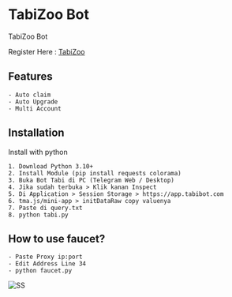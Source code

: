
# TabiZoo Bot 
TabiZoo Bot

Register Here : [TabiZoo](https://t.me/tabizoobot/tabizoo?startapp=2UajUu)
 
## Features
    - Auto claim
    - Auto Upgrade
    - Multi Account

## Installation

Install with python

    1. Download Python 3.10+
    2. Install Module (pip install requests colorama)
    3. Buka Bot Tabi di PC (Telegram Web / Desktop)
    4. Jika sudah terbuka > Klik kanan Inspect
    5. Di Application > Session Storage > https://app.tabibot.com
    6. tma.js/mini-app > initDataRaw copy valuenya
    7. Paste di query.txt
    8. python tabi.py

## How to use faucet?
    - Paste Proxy ip:port
    - Edit Address Line 34
    - python faucet.py

![SS](https://i.ibb.co.com/r27kJTm/Cuplikan-layar-2024-07-11-215835.png)
